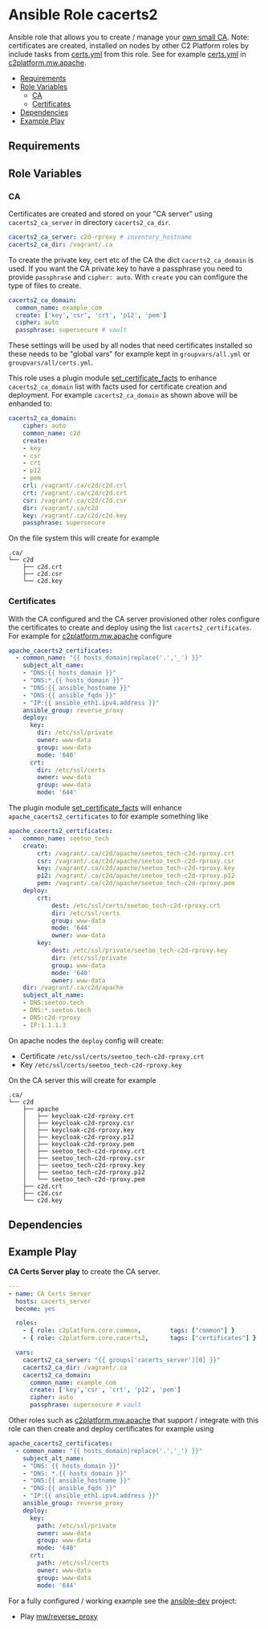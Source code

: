 # Ansible Role cacerts2

Ansible role that allows you to create / manage your [own small CA](https://docs.ansible.com/ansible/latest/collections/community/crypto/docsite/guide_ownca.html). Note: certificates are created, installed on nodes by other C2 Platform roles by include tasks from [certs.yml](./tasks/certs.yml) from this role. See for example [certs.yml](https://github.com/c2platform/ansible-collection-mw/tree/master/roles/apache/tasks/cert.yml) in [c2platform.mw.apache](https://github.com/c2platform/ansible-collection-mw/tree/master/roles/apache/).

<!-- MarkdownTOC levels="2,3" autolink="true" -->

- [Requirements](#requirements)
- [Role Variables](#role-variables)
  - [CA](#ca)
  - [Certificates](#certificates)
- [Dependencies](#dependencies)
- [Example Play](#example-play)

<!-- /MarkdownTOC -->

## Requirements

<!-- Any pre-requisites that may not be covered by Ansible itself or the role should be mentioned here. For instance, if the role uses the EC2 module, it may be a good idea to mention in this section that the boto package is required. -->

## Role Variables

<!--  A description of the settable variables for this role should go here, including any variables that are in defaults/main.yml, vars/main.yml, and any variables that can/should be set via parameters to the role. Any variables that are read from other roles and/or the global scope (ie. hostvars, group vars, etc.) should be mentioned here as well. -->

### CA

Certificates are created and stored on your "CA server" using `cacerts2_ca_server` in directory `cacerts2_ca_dir`. 

```yaml
cacerts2_ca_server: c2d-rproxy # inventory_hostname
cacerts2_ca_dir: /vagrant/.ca
```

To create the private key, cert etc of the CA the dict `cacerts2_ca_domain` is used. If you want the CA private key to have a passphrase you need to provide `passphrase` and `cipher: auto`. With `create` you can configure the type of files to create.

```yaml
cacerts2_ca_domain:
  common_name: example_com
  create: ['key','csr', 'crt', 'p12', 'pem']
  cipher: auto
  passphrase: supersecure # vault
```

These settings will be used by all nodes that need certificates installed so these needs to be "global vars" for example kept in `groupvars/all.yml` or `groupvars/all/certs.yml`.


This role uses a plugin module [set_certificate_facts](../plugins/modules/set_certificate_facts) to enhance `cacerts2_ca_domain` list with facts used for certificate creation and deployment. For example `cacerts2_ca_domain` as shown above will be enhanded to:

```yaml
cacerts2_ca_domain:
    cipher: auto
    common_name: c2d
    create:
    - key
    - csr
    - crt
    - p12
    - pem
    crl: /vagrant/.ca/c2d/c2d.crl
    crt: /vagrant/.ca/c2d/c2d.crt
    csr: /vagrant/.ca/c2d/c2d.csr
    dir: /vagrant/.ca/c2d
    key: /vagrant/.ca/c2d/c2d.key
    passphrase: supersecure
```

On the file system this will create for example

```
.ca/
└── c2d
    ├── c2d.crt
    ├── c2d.csr
    └── c2d.key
```

### Certificates

With the CA configured and the CA server provisioned other roles configure the certificates to create and deploy using the list `cacerts2_certificates`. For example for [c2platform.mw.apache](https://github.com/c2platform/ansible-collection-mw/tree/master/roles/apache/) configure

```yaml
apache_cacerts2_certificates:
  - common_name: "{{ hosts_domain|replace('.','_') }}"
    subject_alt_name:
    - "DNS:{{ hosts_domain }}"
    - "DNS:*.{{ hosts_domain }}"
    - "DNS:{{ ansible_hostname }}"
    - "DNS:{{ ansible_fqdn }}"
    - "IP:{{ ansible_eth1.ipv4.address }}"
    ansible_group: reverse_proxy
    deploy:
      key:
        dir: /etc/ssl/private
        owner: www-data
        group: www-data
        mode: '640'
      crt:
        dir: /etc/ssl/certs
        owner: www-data
        group: www-data
        mode: '644'
```

The plugin module [set_certificate_facts](../plugins/modules/set_certificate_facts) will enhance `apache_cacerts2_certificates` to for example something like


```yaml
apache_cacerts2_certificates:
-   common_name: seetoo_tech
    create:
        crt: /vagrant/.ca/c2d/apache/seetoo_tech-c2d-rproxy.crt
        csr: /vagrant/.ca/c2d/apache/seetoo_tech-c2d-rproxy.csr
        key: /vagrant/.ca/c2d/apache/seetoo_tech-c2d-rproxy.key
        p12: /vagrant/.ca/c2d/apache/seetoo_tech-c2d-rproxy.p12
        pem: /vagrant/.ca/c2d/apache/seetoo_tech-c2d-rproxy.pem
    deploy:
        crt:
            dest: /etc/ssl/certs/seetoo_tech-c2d-rproxy.crt
            dir: /etc/ssl/certs
            group: www-data
            mode: '644'
            owner: www-data
        key:
            dest: /etc/ssl/private/seetoo_tech-c2d-rproxy.key
            dir: /etc/ssl/private
            group: www-data
            mode: '640'
            owner: www-data
    dir: /vagrant/.ca/c2d/apache
    subject_alt_name:
    - DNS:seetoo.tech
    - DNS:*.seetoo.tech
    - DNS:c2d-rproxy
    - IP:1.1.1.3
```

On apache nodes the `deploy` config will create:

* Certificate `/etc/ssl/certs/seetoo_tech-c2d-rproxy.crt`
* Key `/etc/ssl/certs/seetoo_tech-c2d-rproxy.key`

On the CA server this will create for example

```
.ca/
└── c2d
    ├── apache
    │   ├── keycloak-c2d-rproxy.crt
    │   ├── keycloak-c2d-rproxy.csr
    │   ├── keycloak-c2d-rproxy.key
    │   ├── keycloak-c2d-rproxy.p12
    │   ├── keycloak-c2d-rproxy.pem
    │   ├── seetoo_tech-c2d-rproxy.crt
    │   ├── seetoo_tech-c2d-rproxy.csr
    │   ├── seetoo_tech-c2d-rproxy.key
    │   ├── seetoo_tech-c2d-rproxy.p12
    │   └── seetoo_tech-c2d-rproxy.pem
    ├── c2d.crt
    ├── c2d.csr
    └── c2d.key
```

## Dependencies

<!--   A list of other roles hosted on Galaxy should go here, plus any details in regards to parameters that may need to be set for other roles, or variables that are used from other roles. -->

## Example Play

<!--   Including an example of how to use your role (for instance, with variables passed in as parameters) is always nice for users too: -->

**CA Certs Server play** to create the CA server.

```yaml
---
- name: CA Certs Server
  hosts: cacerts_server
  become: yes

  roles:
    - { role: c2platform.core.common,        tags: ["common"] }
    - { role: c2platform.core.cacerts2,      tags: ["certificates"] }

  vars:
    cacerts2_ca_server: "{{ groups['cacerts_server'][0] }}"
    cacerts2_ca_dir: /vagrant/.ca
    cacerts2_ca_domain:
      common_name: example_com
      create: ['key','csr', 'crt', 'p12', 'pem']
      cipher: auto
      passphrase: supersecure # vault
```

Other roles such as [c2platform.mw.apache](https://github.com/c2platform/ansible-collection-mw/tree/master/roles/apache/) that support / integrate with this role can then create and deploy certificates for example using

```yaml
apache_cacerts2_certificates:
  - common_name: "{{ hosts_domain|replace('.','_') }}"
    subject_alt_name:
    - "DNS: {{ hosts_domain }}"
    - "DNS: *.{{ hosts_domain }}"
    - "DNS:{{ ansible_hostname }}"
    - "DNS:{{ ansible_fqdn }}"
    - "IP:{{ ansible_eth1.ipv4.address }}"
    ansible_group: reverse_proxy
    deploy:
      key:
        path: /etc/ssl/private
        owner: www-data
        group: www-data
        mode: '640'
      crt:
        path: /etc/ssl/certs
        owner: www-data
        group: www-data
        mode: '644'
```

For a fully configured / working example see the [ansible-dev](https://github.com/c2platform/ansible-dev) project:

* Play [mw/reverse_proxy](https://github.com/c2platform/ansible-dev/tree/master/plays/mw/reverse_proxy.yml)